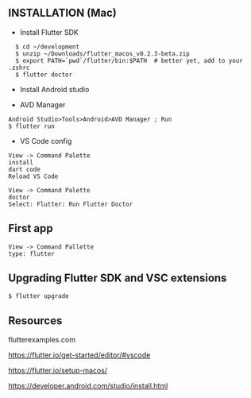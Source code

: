 
INSTALLATION (Mac)
-----
* Install Flutter SDK
```
  $ cd ~/development
  $ unzip ~/Downloads/flutter_macos_v0.2.3-beta.zip
  $ export PATH=`pwd`/flutter/bin:$PATH  # better yet, add to your .zshrc
  $ flutter doctor
```
* Install Android studio

* AVD Manager
```
Android Studio>Tools>Android>AVD Manager ; Run
$ flutter run
```

* VS Code config
```
View -> Command Palette
install
dart code
Reload VS Code

View -> Command Palette
doctor
Select: Flutter: Run Flutter Doctor
```

## First app 
```
View -> Command Pallette
type: flutter
```

## Upgrading Flutter SDK and VSC extensions
```
$ flutter upgrade
```

## Resources

flutterexamples.com

https://flutter.io/get-started/editor/#vscode


https://flutter.io/setup-macos/

https://developer.android.com/studio/install.html